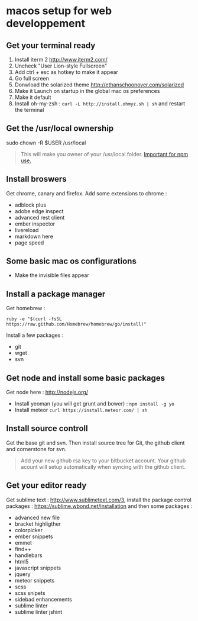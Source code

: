 macos setup for web developpement
===================

## Get your terminal ready

1. Install iterm 2 <http://www.iterm2.com/>
2. Uncheck "User Lion-style Fullscreen"
3. Add ctrl + esc as hotkey to make it appear
4. Go full screen
5. Donwload the solarized theme <http://ethanschoonover.com/solarized>
6. Make it Launch on startup in the global mac os preferences
7. Make it default
8. Install oh-my-zsh : `curl -L http://install.ohmyz.sh | sh` and restart the terminal

## Get the /usr/local ownership

  sudo chown -R $USER /usr/local

> This will make you owner of your /usr/local folder. [Important for npm use.]("http://foohack.com/2010/08/intro-to-npm/#what_no_sudo")

## Install broswers

Get chrome, canary and firefox. Add some extensions to chrome :

* adblock plus
* adobe edge inspect
* advanced rest client
* ember inspector
* livereload
* markdown here
* page speed

## Some basic mac os configurations

* Make the invisible files appear

## Install a package manager

Get homebrew :

	ruby -e "$(curl -fsSL https://raw.github.com/Homebrew/homebrew/go/install)"

Install a few packages :

* git
* wget
* svn

## Get node and install some basic packages

Get node here : <http://nodejs.org/>

* Install yeoman (you will get grunt and bower) : `npm install -g yo`
* Install meteor `curl https://install.meteor.com/ | sh`

## Install source controll

Get the base git and svn. Then install source tree for Git, the github client and cornerstone for svn.

> Add your new github rsa key to your bitbucket account. Your github acount will setup automatically when syncing with the github client.


## Get your editor ready

Get sublime text : <http://www.sublimetext.com/3>, install the package control packages : <https://sublime.wbond.net/installation> and then some packages :

* advanced new file
* bracket highligther
* colorpicker
* ember snippets
* emmet
* find++
* handlebars
* html5
* javascript snippets
* jquery
* meteor snippets
* scss
* scss snipets
* sidebad enhancements
* sublime linter
* sublime linter jshint
